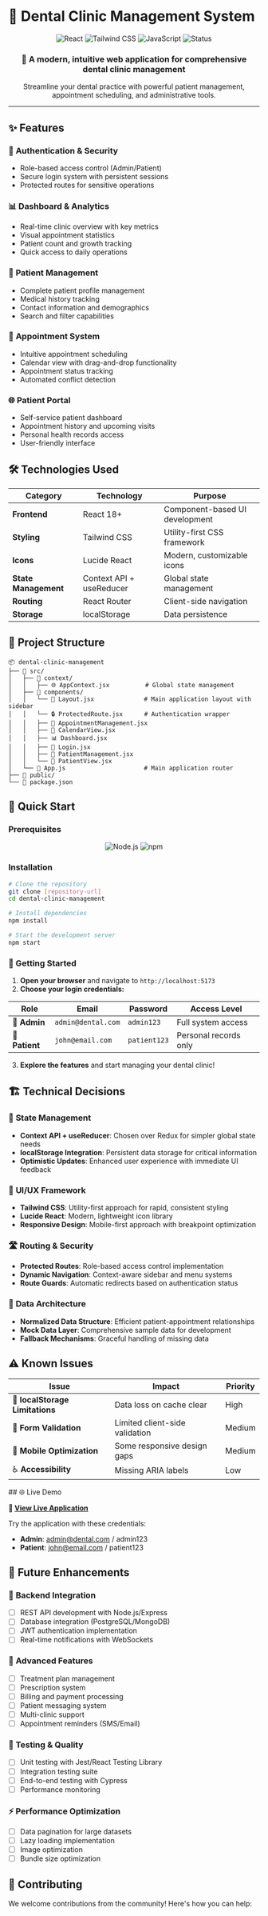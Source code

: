 # 🦷 Dental Clinic Management System

<div align="center">
  <img src="https://img.shields.io/badge/React-18.0+-61DAFB?style=for-the-badge&logo=react&logoColor=black" alt="React">
  <img src="https://img.shields.io/badge/Tailwind%20CSS-3.0+-38B2AC?style=for-the-badge&logo=tailwind-css&logoColor=white" alt="Tailwind CSS">
  <img src="https://img.shields.io/badge/JavaScript-ES6+-F7DF1E?style=for-the-badge&logo=javascript&logoColor=black" alt="JavaScript">
  <img src="https://img.shields.io/badge/Status-Active-brightgreen?style=for-the-badge" alt="Status">
</div>

<div align="center">
  <h3>🏥 A modern, intuitive web application for comprehensive dental clinic management</h3>
  <p>Streamline your dental practice with powerful patient management, appointment scheduling, and administrative tools.</p>
</div>

---

## ✨ Features

### 🔐 **Authentication & Security**
- Role-based access control (Admin/Patient)
- Secure login system with persistent sessions
- Protected routes for sensitive operations

### 📊 **Dashboard & Analytics**
- Real-time clinic overview with key metrics
- Visual appointment statistics
- Patient count and growth tracking
- Quick access to daily operations

### 👥 **Patient Management**
- Complete patient profile management
- Medical history tracking
- Contact information and demographics
- Search and filter capabilities

### 📅 **Appointment System**
- Intuitive appointment scheduling
- Calendar view with drag-and-drop functionality
- Appointment status tracking
- Automated conflict detection

### 🌐 **Patient Portal**
- Self-service patient dashboard
- Appointment history and upcoming visits
- Personal health records access
- User-friendly interface

## 🛠️ Technologies Used

<div align="center">
  
| Category | Technology | Purpose |
|----------|------------|---------|
| **Frontend** | React 18+ | Component-based UI development |
| **Styling** | Tailwind CSS | Utility-first CSS framework |
| **Icons** | Lucide React | Modern, customizable icons |
| **State Management** | Context API + useReducer | Global state management |
| **Routing** | React Router | Client-side navigation |
| **Storage** | localStorage | Data persistence |

</div>

## 📁 Project Structure

```
📦 dental-clinic-management
├── 📁 src/
│   ├── 📁 context/
│   │   ├── 🌐 AppContext.jsx          # Global state management
│   ├── 📁 components/
│   │   └── 🧩 Layout.jsx              # Main application layout with sidebar
│   │   └── 🔒 ProtectedRoute.jsx      # Authentication wrapper 
│   │   ├── 📅 AppointmentManagement.jsx
│   │   ├── 📆 CalendarView.jsx
│   │   ├── 📊 Dashboard.jsx
│   │   ├── 🔐 Login.jsx
│   │   ├── 👥 PatientManagement.jsx
│   │   └── 👤 PatientView.jsx
│   └── 🚀 App.js                      # Main application router
├── 📁 public/
└── 📄 package.json
```

## 🚀 Quick Start

### Prerequisites
<div align="center">
  <img src="https://img.shields.io/badge/Node.js-16+-339933?style=flat-square&logo=node.js&logoColor=white" alt="Node.js">
  <img src="https://img.shields.io/badge/npm-8+-CB3837?style=flat-square&logo=npm&logoColor=white" alt="npm">
</div>

### Installation

```bash
# Clone the repository
git clone [repository-url]
cd dental-clinic-management

# Install dependencies
npm install

# Start the development server
npm start
```

### 🎯 Getting Started

1. **Open your browser** and navigate to `http://localhost:5173`
2. **Choose your login credentials:**

<div align="center">

| Role | Email | Password | Access Level |
|------|-------|----------|--------------|
| 🔧 **Admin** | `admin@dental.com` | `admin123` | Full system access |
| 👤 **Patient** | `john@email.com` | `patient123` | Personal records only |

</div>

3. **Explore the features** and start managing your dental clinic!

## 🏗️ Technical Decisions

### 🧠 **State Management**
- **Context API + useReducer**: Chosen over Redux for simpler global state needs
- **localStorage Integration**: Persistent data storage for critical information
- **Optimistic Updates**: Enhanced user experience with immediate UI feedback

### 🎨 **UI/UX Framework**
- **Tailwind CSS**: Utility-first approach for rapid, consistent styling
- **Lucide React**: Modern, lightweight icon library
- **Responsive Design**: Mobile-first approach with breakpoint optimization

### 🛣️ **Routing & Security**
- **Protected Routes**: Role-based access control implementation
- **Dynamic Navigation**: Context-aware sidebar and menu systems
- **Route Guards**: Automatic redirects based on authentication status

### 💾 **Data Architecture**
- **Normalized Data Structure**: Efficient patient-appointment relationships
- **Mock Data Layer**: Comprehensive sample data for development
- **Fallback Mechanisms**: Graceful handling of missing data

## ⚠️ Known Issues

<div align="center">

| Issue | Impact | Priority |
|-------|--------|----------|
| 💾 **localStorage Limitations** | Data loss on cache clear | High |
| 📝 **Form Validation** | Limited client-side validation | Medium |
| 📱 **Mobile Optimization** | Some responsive design gaps | Medium |
| ♿ **Accessibility** | Missing ARIA labels | Low |

</div>
## 🌐 Live Demo

**🚀 [View Live Application](https://endearing-concha-48441c.netlify.app/login)**

Try the application with these credentials:
- **Admin**: admin@dental.com / admin123
- **Patient**: john@email.com / patient123

## 🚀 Future Enhancements

### 🔗 **Backend Integration**
- [ ] REST API development with Node.js/Express
- [ ] Database integration (PostgreSQL/MongoDB)
- [ ] JWT authentication implementation
- [ ] Real-time notifications with WebSockets

### 🏥 **Advanced Features**
- [ ] Treatment plan management
- [ ] Prescription system
- [ ] Billing and payment processing
- [ ] Patient messaging system
- [ ] Multi-clinic support
- [ ] Appointment reminders (SMS/Email)

### 🧪 **Testing & Quality**
- [ ] Unit testing with Jest/React Testing Library
- [ ] Integration testing suite
- [ ] End-to-end testing with Cypress
- [ ] Performance monitoring

### ⚡ **Performance Optimization**
- [ ] Data pagination for large datasets
- [ ] Lazy loading implementation
- [ ] Image optimization
- [ ] Bundle size optimization

## 🤝 Contributing

We welcome contributions from the community! Here's how you can help:


